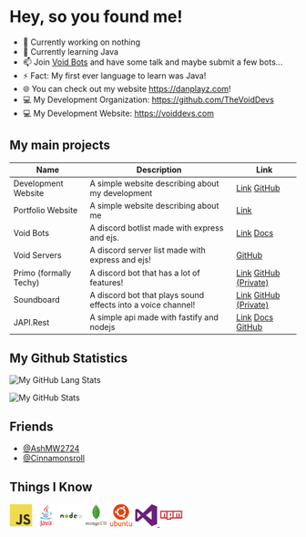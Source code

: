 # Hey, so you found me!

- 🔭 Currently working on nothing
- 🌱 Currently learning Java
- 📫 Join [Void Bots](https://voidbots.net/join) and have some talk and maybe submit a few bots...
- ⚡ Fact: My first ever language to learn was Java!
- 🌐 You can check out my website https://danplayz.com!
- 💻 My Development Organization: https://github.com/TheVoidDevs
- 💻 My Development Website: https://voiddevs.com

## My main projects

| Name | Description | Link |
|------|------|-----------|
| Development Website | A simple website describing about my development | [Link](https://voiddevs.com) [GitHub](https://github.com/TheVoidDevs/) |
| Portfolio Website | A simple website describing about me | [Link](https://danplayz.com) |
| Void Bots | A discord botlist made with express and ejs. | [Link](https://voidbots.net) [Docs](https://docs.voidbots.net) |
| Void Servers | A discord server list made with express and ejs! | [GitHub](https://github.com/TheVoidDevs/VoidServers) |
| Primo (formally Techy) | A discord bot that has a lot of features! | [Link](https://primo.wtf) [GitHub (Private)](https://github.com/DanPlayz0/Techy) |
| Soundboard | A discord bot that plays sound effects into a voice channel! | [Link](https://soundboard.vd.wtf) [GitHub (Private)](https://github.com/DanPlayz0/Soundboard) |
| JAPI.Rest | A simple api made with fastify and nodejs | [Link](https://japi.rest) [Docs](https://docs.japi.rest) [GitHub](https://github.com/JapiRest/) |

## My Github Statistics

![My GitHub Lang Stats](https://github-readme-stats.vercel.app/api/top-langs/?username=danplayz0&theme=tokyonight&layout=compact)

![My GitHub Stats](https://github-readme-stats.vercel.app/api?username=danplayz0&count_private=true&show_icons=true&theme=tokyonight)

## Friends
- [@AshMW2724](https://github.com/AshMW2724)
- [@Cinnamonsroll](https://github.com/Cinnamonsroll)

## Things I Know
<p>
<a href="https://www.js.org/" target="_blank"> <img src="https://raw.githubusercontent.com/devicons/devicon/master/icons/javascript/javascript-original.svg" alt="javascript" width="40em" height="40em"/></a> 
<a href="https://www.java.com/" target="_blank"> <img src="https://raw.githubusercontent.com/devicons/devicon/master/icons/java/java-original-wordmark.svg" alt="java" width="40em" height="40em"/></a> 
<a href="https://www.nodejs.com/" target="_blank"> <img src="https://raw.githubusercontent.com/devicons/devicon/master/icons/nodejs/nodejs-original-wordmark.svg" alt="nodejs" width="40em" height="40em"/></a> 
<a href="https://www.mongodb.com/" target="_blank"> <img src="https://raw.githubusercontent.com/devicons/devicon/master/icons/mongodb/mongodb-original-wordmark.svg" alt="mongodb" width="40em" height="40em"/></a> 
<a href="https://www.ubuntu.com/" target="_blank"> <img src="https://raw.githubusercontent.com/devicons/devicon/master/icons/ubuntu/ubuntu-plain-wordmark.svg" alt="ubuntu" width="40em" height="40em"/></a> 
<a href="https://www.visualstudio.com/" target="_blank"> <img src="https://raw.githubusercontent.com/devicons/devicon/master/icons/visualstudio/visualstudio-plain.svg" alt="VisualStudio" width="40em" height="40em"/> </a>
<a href="https://www.npmjs.org/" target="_blank"> <img src="https://raw.githubusercontent.com/devicons/devicon/master/icons/npm/npm-original-wordmark.svg" alt="NPM JS" width="40em" height="40em"/></a> 
</p>
